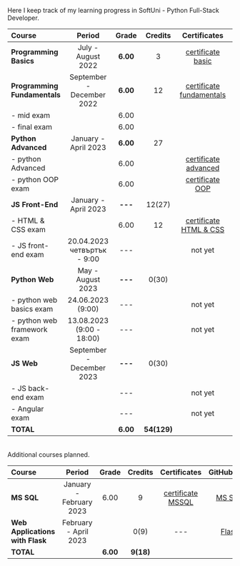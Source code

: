
Here I keep track of my learning progress in SoftUni - Python Full-Stack Developer.

| Course                       |              Period               |  Grade   |   Credits   |        Certificates        |   GitHubRepo   |
|:-----------------------------|:---------------------------------:|:--------:|:-----------:|:--------------------------:|:--------------:|
| **Programming Basics**       |        July - August 2022         | **6.00** |      3      |    [certificate basic]     |    [basic]     |
| **Programming Fundamentals** |     September - December 2022     | **6.00** |     12      | [certificate fundamentals] | [fundamentals] |
| - mid exam                   |                                   |   6.00   |             |                            |                |
| - final exam                 |                                   |   6.00   |             |                            |                |
| **Python Advanced**          |       January - April 2023        | **6.00** |     27      |                            |                |
| - python Advanced            |                                   |   6.00   |             |   [certificate advanced]   |   [advanced]   |
| - python OOP exam            |                                   |   6.00   |             |     [certificate OOP]      |     [OOP]      |
| **JS Front-End**             |       January - April 2023        | **---**  |   12(27)    |                            |                |
| - HTML & CSS exam            |                                   |   6.00   |     12      |  [certificate HTML & CSS]  |  [HTML & CSS]  |
| - JS front-end exam          | 20.04.2023 <br/> четвъртък - 9:00 |   ---    |             |          not yet           | [JS Font-End]  |
| **Python Web**               |         May - August 2023         | **---**  |    0(30)    |                            |                |
| - python web basics exam     |         24.06.2023 (9:00)         |   ---    |             |          not yet           |  [web basic]   |
| - python web framework exam  |     13.08.2023 (9:00 - 18:00)     |   ---    |             |          not yet           |                |
| **JS Web**                   |     September - December 2023     | **---**  |    0(30)    |                            |                |
| - JS back-end exam           |                                   |   ---    |             |          not yet           |                |
| - Angular exam               |                                   |   ---    |             |          not yet           |                |
| **TOTAL**                    |                                   | **6.00** | **54(129)** |                            |                |

[basic]:https://github.com/VelinIliev/python-basic-softuni 
[fundamentals]: https://github.com/VelinIliev/python-fundamentals-softuni
[advanced]: https://github.com/VelinIliev/python-advanced-softuni
[OOP]: https://github.com/VelinIliev/python_oop_softuni
[HTML & CSS]:https://github.com/VelinIliev/html-and-css-softuni
[web basic]: https://github.com/VelinIliev/python_web_basics
[JS Font-End]: https://github.com/VelinIliev/js-front-end-softuni

[certificate basic]:https://softuni.bg/certificates/details/140540/cdc98c99
[certificate fundamentals]: https://softuni.bg/certificates/details/148794/32086962
[certificate advanced]: https://softuni.bg/certificates/details/159314/afb9a3d3
[certificate HTML & CSS]: https://softuni.bg/certificates/details/162904/6154e496
[certificate OOP]: https://softuni.bg/certificates/details/168162/acb3f086

<br>
Additional courses planned.

| Course                                |                Period                 |  Grade   |  Credits  |    Certificates     | GitHubRepo |
|:--------------------------------------|:-------------------------------------:|:--------:|:---------:|:-------------------:|:----------:|
| **MS SQL**                            |        January - February 2023        |   6.00   |     9     | [certificate MSSQL] |  [MS SQL]  |
| **Web Applications <br/> with Flask** |         February - April 2023         |          |   0(9)    |         ---         |  [Flask]   |
| **TOTAL**                             |                                       | **6.00** | **9(18)** |                     |            |

[MS SQL]: https://github.com/VelinIliev/mssql-softuni
[Flask]: https://github.com/VelinIliev/Web-Applications-with-Flask---SoftUni
[certificate MSSQL]: https://softuni.bg/certificates/details/157955/30bb58a2


